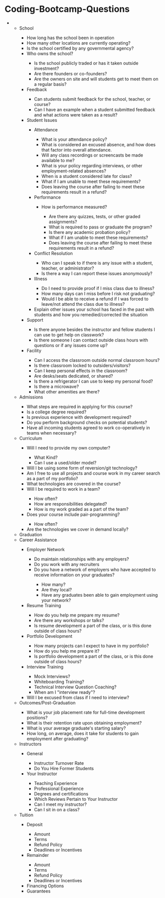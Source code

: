 # Coding-Bootcamp-Questions
<ul>
<li>
<ul>
<li style="font-weight: 400;"><span style="font-weight: 400;">School</span></li>
<ul>
<li style="font-weight: 400;"><span style="font-weight: 400;">How long has the school been in operation</span></li>
<li style="font-weight: 400;"><span style="font-weight: 400;">How many other locations are currently operating?</span></li>
<li style="font-weight: 400;"><span style="font-weight: 400;">Is the school certified by any governmental agency?</span></li>
<li style="font-weight: 400;"><span style="font-weight: 400;">Who owns the school?</span></li>
<ul>
<li style="font-weight: 400;"><span style="font-weight: 400;">Is the school publicly traded or has it taken outside investment?</span></li>
<li style="font-weight: 400;"><span style="font-weight: 400;">Are there founders or co-founders?</span></li>
<li style="font-weight: 400;"><span style="font-weight: 400;">Are the owners on site and will students get to meet them on a regular basis?</span></li>
</ul>
<li style="font-weight: 400;"><span style="font-weight: 400;">Feedback</span></li>
<ul>
<li style="font-weight: 400;"><span style="font-weight: 400;">Can students submit feedback for the school, teacher, or course?</span></li>
<li style="font-weight: 400;"><span style="font-weight: 400;">Can I have an example when a student submitted feedback and what actions were taken as a result?</span></li>
</ul>
<li style="font-weight: 400;"><span style="font-weight: 400;">Student Issues</span></li>
<ul>
<li style="font-weight: 400;"><span style="font-weight: 400;">Attendance</span></li>
<ul>
<li style="font-weight: 400;"><span style="font-weight: 400;">What is your attendance policy?</span></li>
<li style="font-weight: 400;"><span style="font-weight: 400;">What is considered an excused absence, and how does that factor into overall attendance.</span></li>
<li style="font-weight: 400;"><span style="font-weight: 400;">Will any class recordings or screencasts be made available to me?</span></li>
<li style="font-weight: 400;"><span style="font-weight: 400;">What is your policy regarding interviews, or other employment-related absences?</span></li>
<li style="font-weight: 400;"><span style="font-weight: 400;">When is a student considered late for class?</span></li>
<li style="font-weight: 400;"><span style="font-weight: 400;">What if I am unable to meet these requirements?</span></li>
<li style="font-weight: 400;"><span style="font-weight: 400;">Does leaving the course after failing to meet these requirements result in a refund?</span></li>
</ul>
<li style="font-weight: 400;"><span style="font-weight: 400;">Performance</span></li>
<ul>
<li style="font-weight: 400;"><span style="font-weight: 400;">How is performance measured?</span></li>
<ul>
<li style="font-weight: 400;"><span style="font-weight: 400;">Are there any quizzes, tests, or other graded assignments?</span></li>
<li style="font-weight: 400;"><span style="font-weight: 400;">What is required to pass or graduate the program?</span></li>
<li style="font-weight: 400;"><span style="font-weight: 400;">Is there any academic probation policy?</span></li>
<li style="font-weight: 400;"><span style="font-weight: 400;">What if I am unable to meet these requirements?</span></li>
<li style="font-weight: 400;"><span style="font-weight: 400;">Does leaving the course after failing to meet these requirements result in a refund?</span></li>
</ul>
</ul>
<li style="font-weight: 400;"><span style="font-weight: 400;">Conflict Resolution</span></li>
<ul>
<li style="font-weight: 400;"><span style="font-weight: 400;">Who can I speak to if there is any issue with a student, teacher, or administrator?</span></li>
<li style="font-weight: 400;"><span style="font-weight: 400;">Is there a way I can report these issues anonymously?</span></li>
</ul>
<li style="font-weight: 400;"><span style="font-weight: 400;">Illness</span></li>
<ul>
<li style="font-weight: 400;"><span style="font-weight: 400;">Do I need to provide proof if I miss class due to illness?</span></li>
<li style="font-weight: 400;"><span style="font-weight: 400;">How many days can I miss before I risk not graduating?</span></li>
<li style="font-weight: 400;"><span style="font-weight: 400;">Would I be able to receive a refund if I was forced to leave/not attend the class due to illness?</span></li>
</ul>
<li style="font-weight: 400;"><span style="font-weight: 400;">Explain other issues your school has faced in the past with students and how you remedied/corrected the situation</span></li>
</ul>
<li style="font-weight: 400;"><span style="font-weight: 400;">Support</span></li>
<ul>
<li style="font-weight: 400;"><span style="font-weight: 400;">Is there anyone besides the instructor and fellow students I can use to get help on classwork?</span></li>
<li style="font-weight: 400;"><span style="font-weight: 400;">Is there someone I can contact outside class hours with questions or if any issues come up?</span></li>
</ul>
<li style="font-weight: 400;"><span style="font-weight: 400;">Facility</span></li>
<ul>
<li style="font-weight: 400;"><span style="font-weight: 400;">Can I access the classroom outside normal classroom hours?</span></li>
<li style="font-weight: 400;"><span style="font-weight: 400;">Is there classroom locked to outsiders/visitors?</span></li>
<li style="font-weight: 400;"><span style="font-weight: 400;">Can I keep personal effects in the classroom?</span></li>
<li style="font-weight: 400;"><span style="font-weight: 400;">Are desks/seats dedicated, or shared?</span></li>
<li style="font-weight: 400;"><span style="font-weight: 400;">Is there a refrigerator I can use to keep my personal food?</span></li>
<li style="font-weight: 400;"><span style="font-weight: 400;">Is there a microwave?</span></li>
<li style="font-weight: 400;"><span style="font-weight: 400;">What other amenities are there?</span></li>
</ul>
</ul>
<li style="font-weight: 400;"><span style="font-weight: 400;">Admissions</span></li>
<ul>
<li style="font-weight: 400;"><span style="font-weight: 400;">What steps are required in applying for this course?</span></li>
<li style="font-weight: 400;"><span style="font-weight: 400;">Is a college degree required?</span></li>
<li style="font-weight: 400;"><span style="font-weight: 400;">Is previous experience with development required?</span></li>
<li style="font-weight: 400;"><span style="font-weight: 400;">Do you perform background checks on potential students?</span></li>
<li style="font-weight: 400;"><span style="font-weight: 400;">Have all incoming students agreed to work co-operatively in teams when necessary?</span></li>
</ul>
<li style="font-weight: 400;"><span style="font-weight: 400;">Curriculum</span></li>
<ul>
<li style="font-weight: 400;"><span style="font-weight: 400;">Will I need to provide my own computer?</span></li>
<ul>
<li style="font-weight: 400;"><span style="font-weight: 400;">What Kind?</span></li>
<li style="font-weight: 400;"><span style="font-weight: 400;">Can I use a used/older model?</span></li>
</ul>
<li style="font-weight: 400;"><span style="font-weight: 400;">Will I be using some form of reversion/git technology?</span></li>
<li style="font-weight: 400;"><span style="font-weight: 400;">Am I free to use all projects and course work in my career search as a part of my portfolio?</span></li>
<li style="font-weight: 400;"><span style="font-weight: 400;">What technologies are covered in the course?</span></li>
<li style="font-weight: 400;"><span style="font-weight: 400;">Will I be required to work in a team?</span></li>
<ul>
<li style="font-weight: 400;"><span style="font-weight: 400;">How often?</span></li>
<li style="font-weight: 400;"><span style="font-weight: 400;">How are responsibilities delegated?</span></li>
<li style="font-weight: 400;"><span style="font-weight: 400;">How is my work graded as a part of the team?</span></li>
</ul>
<li style="font-weight: 400;"><span style="font-weight: 400;">Does your course include pair-programming?</span></li>
<ul>
<li style="font-weight: 400;"><span style="font-weight: 400;">How often?</span></li>
</ul>
<li style="font-weight: 400;"><span style="font-weight: 400;">Are the technologies we cover in demand locally?</span></li>
</ul>
<li style="font-weight: 400;"><span style="font-weight: 400;">Graduation</span></li>
<li style="font-weight: 400;"><span style="font-weight: 400;">Career Assistance</span></li>
<ul>
<li style="font-weight: 400;"><span style="font-weight: 400;">Employer Network</span></li>
<ul>
<li style="font-weight: 400;"><span style="font-weight: 400;">Do maintain relationships with any employers?</span></li>
<li style="font-weight: 400;"><span style="font-weight: 400;">Do you work with any recruiters</span></li>
<li style="font-weight: 400;"><span style="font-weight: 400;">Do you have a network of employers who have accepted to receive information on your graduates?</span></li>
<ul>
<li style="font-weight: 400;"><span style="font-weight: 400;">How many?</span></li>
<li style="font-weight: 400;"><span style="font-weight: 400;">Are they local?</span></li>
<li style="font-weight: 400;"><span style="font-weight: 400;">Have any graduates been able to gain employment using your network?</span></li>
</ul>
</ul>
<li style="font-weight: 400;"><span style="font-weight: 400;">Resume Training</span></li>
<ul>
<li style="font-weight: 400;"><span style="font-weight: 400;">How do you help me prepare my resume?</span></li>
<li style="font-weight: 400;"><span style="font-weight: 400;">Are there any workshops or talks?</span></li>
<li style="font-weight: 400;"><span style="font-weight: 400;">Is resume development a part of the class, or is this done outside of class hours?</span></li>
</ul>
<li style="font-weight: 400;"><span style="font-weight: 400;">Portfolio Development</span></li>
<ul>
<li style="font-weight: 400;"><span style="font-weight: 400;">How many projects can I expect to have in my portfolio?</span></li>
<li style="font-weight: 400;"><span style="font-weight: 400;">How do you help me prepare it?</span></li>
<li style="font-weight: 400;"><span style="font-weight: 400;">Is portfolio development a part of the class, or is this done outside of class hours?</span></li>
</ul>
<li style="font-weight: 400;"><span style="font-weight: 400;">Interview Training</span></li>
<ul>
<li style="font-weight: 400;"><span style="font-weight: 400;">Mock Interviews?</span></li>
<li style="font-weight: 400;"><span style="font-weight: 400;">Whiteboarding Training?</span></li>
<li style="font-weight: 400;"><span style="font-weight: 400;">Technical Interview Question Coaching?</span></li>
<li style="font-weight: 400;"><span style="font-weight: 400;">When am I "interview ready"?</span></li>
</ul>
<li style="font-weight: 400;"><span style="font-weight: 400;">Will I be excused from class if I need to interview?</span></li>
</ul>
<li style="font-weight: 400;"><span style="font-weight: 400;">Outcomes/Post-Graduation</span></li>
<ul>
<li style="font-weight: 400;"><span style="font-weight: 400;">What is your job placement rate for full-time development positions?</span></li>
<li style="font-weight: 400;"><span style="font-weight: 400;">What is their retention rate upon obtaining employment?</span></li>
<li style="font-weight: 400;"><span style="font-weight: 400;">What is your average graduate's starting salary?</span></li>
<li style="font-weight: 400;"><span style="font-weight: 400;">How long, on average, does it take for students to gain employment after graduating?</span></li>
</ul>
<li style="font-weight: 400;"><span style="font-weight: 400;">Instructors</span></li>
<ul>
<li style="font-weight: 400;"><span style="font-weight: 400;">General</span></li>
<ul>
<li style="font-weight: 400;"><span style="font-weight: 400;">Instructor Turnover Rate</span></li>
<li style="font-weight: 400;"><span style="font-weight: 400;">Do You Hire Former Students</span></li>
</ul>
<li style="font-weight: 400;"><span style="font-weight: 400;">Your Instructor</span></li>
<ul>
<li style="font-weight: 400;"><span style="font-weight: 400;">Teaching Experience</span></li>
<li style="font-weight: 400;"><span style="font-weight: 400;">Professional Experience</span></li>
<li style="font-weight: 400;"><span style="font-weight: 400;">Degrees and certifications</span></li>
<li style="font-weight: 400;"><span style="font-weight: 400;">Which Reviews Pertain to Your Instructor</span></li>
<li style="font-weight: 400;"><span style="font-weight: 400;">Can I meet my instructor?</span></li>
<li style="font-weight: 400;"><span style="font-weight: 400;">Can I sit in on a class?</span></li>
</ul>
</ul>
<li style="font-weight: 400;"><span style="font-weight: 400;">Tuition</span></li>
<ul>
<li style="font-weight: 400;"><span style="font-weight: 400;">Deposit</span></li>
<ul>
<li style="font-weight: 400;"><span style="font-weight: 400;">Amount</span></li>
<li style="font-weight: 400;"><span style="font-weight: 400;">Terms</span></li>
<li style="font-weight: 400;"><span style="font-weight: 400;">Refund Policy</span></li>
<li style="font-weight: 400;"><span style="font-weight: 400;">Deadlines or Incentives</span></li>
</ul>
<li style="font-weight: 400;"><span style="font-weight: 400;">Remainder</span></li>
<ul>
<li style="font-weight: 400;"><span style="font-weight: 400;">Amount</span></li>
<li style="font-weight: 400;"><span style="font-weight: 400;">Terms</span></li>
<li style="font-weight: 400;"><span style="font-weight: 400;">Refund Policy</span></li>
<li style="font-weight: 400;"><span style="font-weight: 400;">Deadlines or Incentives</span></li>
</ul>
<li style="font-weight: 400;"><span style="font-weight: 400;">Financing Options</span></li>
<li style="font-weight: 400;"><span style="font-weight: 400;">Guarantees</span></li>
</ul>
</ul>
<p>&nbsp;</p>
</li>
</ul>

